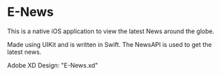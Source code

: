 # E-News

This is a native iOS application to view the latest News around the globe.

Made using UIKit and is written in Swift.
The NewsAPI is used to get the latest news. 

Adobe XD Design: "E-News.xd"
